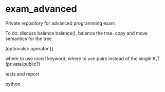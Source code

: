 # exam_advanced
Private repository for advanced programming exam

To do:
discuss balance 
balance(), balance the tree.
copy and move semantics for the tree

(optionals): operator []

where to use const keyword, where to use pairs instead of the single K,T (private/public?)


tests and report

python
